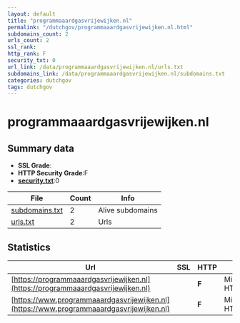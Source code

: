 ```yaml
---
layout: default
title: "programmaaardgasvrijewijken.nl"
permalink: "/dutchgov/programmaaardgasvrijewijken.nl.html"
subdomains_count: 2
urls_count: 2
ssl_rank: 
http_rank: F
security_txt: 0
url_link: /data/programmaaardgasvrijewijken.nl/urls.txt
subdomains_link: /data/programmaaardgasvrijewijken.nl/subdomains.txt
categories: dutchgov
tags: dutchgov
---
```



# programmaaardgasvrijewijken.nl
## Summary data


 - **SSL Grade**:
 - **HTTP Security Grade**:F
 - **[security.txt](https://www.digitaleoverheid.nl/nieuws/standaard-security-txt-nu-verplicht-voor-overheid/)**:0


| File       | Count | Info |
|------------|-------|------|
|[subdomains.txt](/DutchGovScope/data/programmaaardgasvrijewijken.nl/subdomains.txt)|2|Alive subdomains|
|[urls.txt](/DutchGovScope/data/programmaaardgasvrijewijken.nl/urls.txt)|2|Urls|


## Statistics


| Url | SSL | HTTP | Server | Cookie | HSTS | CORS | CTO | CSP | XFO | XXP | RP |FP| Tech |Title |
|--------|-------|-------|------|------|------|------|------|------|------|------|------|------|------|------|
|[https://programmaaardgasvrijewijken.nl](https://programmaaardgasvrijewijken.nl)| | **F**|Microsoft-HTTPAPI/2.0| | | | | | | | :white_check_mark: | |Microsoft HTTPAPI:2.0|Not Found|
|[https://www.programmaaardgasvrijewijken.nl](https://www.programmaaardgasvrijewijken.nl)| | **F**|Microsoft-HTTPAPI/2.0| | | | | | | | :white_check_mark: | |Microsoft HTTPAPI:2.0|Not Found|


